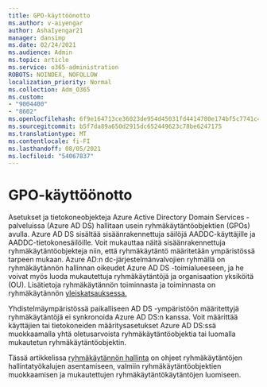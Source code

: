```yaml
---
title: GPO-käyttöönotto
ms.author: v-aiyengar
author: AshaIyengar21
manager: dansimp
ms.date: 02/24/2021
ms.audience: Admin
ms.topic: article
ms.service: o365-administration
ROBOTS: NOINDEX, NOFOLLOW
localization_priority: Normal
ms.collection: Adm_O365
ms.custom:
- "9004400"
- "8602"
ms.openlocfilehash: 6f9e164713ce36023de954d45031fd4414780e174bf5c7741c4aec274a65b32e
ms.sourcegitcommit: b5f7da89a650d2915dc652449623c78be6247175
ms.translationtype: MT
ms.contentlocale: fi-FI
ms.lasthandoff: 08/05/2021
ms.locfileid: "54067837"
---
```

# <a name="gpo-deployment"></a>GPO-käyttöönotto

Asetukset ja tietokoneobjekteja Azure Active Directory Domain Services -palveluissa (Azure AD DS) hallitaan usein ryhmäkäytäntöobjektien (GPOs) avulla. Azure AD DS sisältää sisäänrakennettuja säilöjä AADDC-käyttäjille ja AADDC-tietokonesäilöille. Voit mukauttaa näitä sisäänrakennettuja ryhmäkäytäntöobjekteja niin, että ryhmäkäytäntö määritetään ympäristössä tarpeen mukaan. Azure AD:n dc-järjestelmänvalvojien ryhmällä on ryhmäkäytännön hallinnan oikeudet Azure AD DS -toimialueeseen, ja he voivat myös luoda mukautettuja ryhmäkäytäntöjä ja organisaation yksiköitä (OU). Lisätietoja ryhmäkäytännön toiminnasta ja toiminnasta on ryhmäkäytännön [yleiskatsauksessa.](https://docs.microsoft.com/previous-versions/windows/it-pro/windows-server-2012-R2-and-2012/hh831791(v=ws.11))

Yhdistelmäympäristössä paikalliseen AD DS -ympäristöön määritettyjä ryhmäkäytäntöjä ei synkronoida Azure AD DS:n kanssa. Voit määrittää käyttäjien tai tietokoneiden määritysasetukset Azure AD DS:ssä muokkaamalla yhtä oletusarvoista ryhmäkäytäntöobjektia tai luomalla mukautetun ryhmäkäytäntöobjektin.

Tässä artikkelissa [ryhmäkäytännön hallinta](https://docs.microsoft.com/azure/active-directory-domain-services/manage-group-policy) on ohjeet ryhmäkäytäntöjen hallintatyökalujen asentamiseen, valmiin ryhmäkäytäntöobjektien muokkaamisen ja mukautettujen ryhmäkäytäntökäytäntöjen luomiseen.
